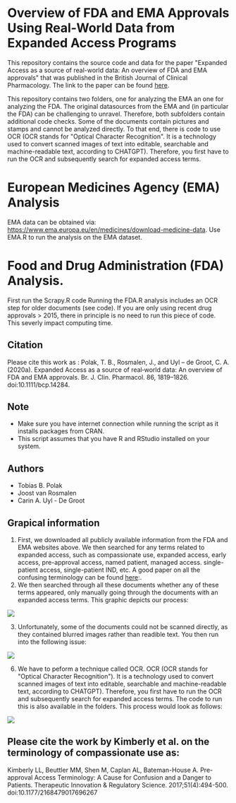 # Overview of FDA and EMA Approvals Using Real-World Data from Expanded Access Programs
This repository contains the source code and data for the paper "Expanded Access as a source of real-world data: An overview of FDA and EMA approvals" that was published in the British Journal of Clinical Pharmacology. The link to the paper can be found [here](https://www.ncbi.nlm.nih.gov/pmc/articles/PMC7444779/). 

This repository contains two folders, one for analyzing the EMA an one for analyzing the FDA. The original datasources from the EMA and (in particular the FDA) can be challenging to unravel. Therefore, both subfolders contain additional code checks. Some of the documents contain pictures and stamps and cannot be analyzed directly. To that end, there is code to use OCR (OCR stands for "Optical Character Recognition". It is a technology used to convert scanned images of text into editable, searchable and machine-readable text, according to CHATGPT). Therefore, you first have to run the OCR and subsequently search for expanded access terms. 

# European Medicines Agency (EMA) Analysis
EMA data can be obtained via: https://www.ema.europa.eu/en/medicines/download-medicine-data.
Use EMA.R to run the analysis on the EMA dataset.

# Food and Drug Administration (FDA) Analysis.
First run the Scrapy.R code 
Running the FDA.R analysis includes an OCR step for older documents (see code). If you are only using recent drug approvals > 2015, there in principle is no need to run this piece of code. This severly impact computing time.   

## Citation
Please cite this work as : Polak, T. B., Rosmalen, J., and Uyl – de Groot, C. A. (2020a). Expanded Access as a source of real‐world data: An overview of FDA and EMA approvals. Br. J. Clin. Pharmacol. 86, 1819–1826. doi:10.1111/bcp.14284.

## Note

- Make sure you have internet connection while running the script as it installs packages from CRAN.
- This script assumes that you have R and RStudio installed on your system.

## Authors
- Tobias B. Polak
- Joost van Rosmalen
- Carin A. Uyl - De Groot

## Grapical information
1. First, we downloaded all publicly available information from the FDA and EMA websites above. We then searched for any terms related to expanded access, such as compassionate use, expanded access, early access, pre-approval access, named patient, managed access. single-patient access, single-patient IND, etc. A good paper on all the confusing terminology can be found [here](https://journals.sagepub.com/doi/10.1177/2168479017696267?icid=int.sj-abstract.similar-articles.5):.
2. We then searched through all these documents whether any of these terms appeared, only manually going through the documents with an expanded access terms. This graphic depicts our process:

![](https://github.com/TobiasPolak/BJCP2020/blob/master/GIF1_Compressed%20(1).gif)

3. Unfortunately, some of the documents could not be scanned directly, as they contained blurred images rather than readible text. You then run into the following issue:


![](https://github.com/TobiasPolak/BJCP2020/blob/master/GIF4_Short_Compressed%20(1).gif)

6. We have to peform a technique called OCR. OCR (OCR stands for "Optical Character Recognition"). It is a technology used to convert scanned images of text into editable, searchable and machine-readable text, according to CHATGPT). Therefore, you first have to run the OCR and subsequently search for expanded access terms. The code to run this is also available in the folders. This process would look as follows:

![](https://github.com/TobiasPolak/BJCP2020/blob/master/GIF5.1_Compressed%20(1).gif)

## Please cite the work by Kimberly et al. on the terminology of compassionate use as:
Kimberly LL, Beuttler MM, Shen M, Caplan AL, Bateman-House A. Pre-approval Access Terminology: A Cause for Confusion and a Danger to Patients. Therapeutic Innovation & Regulatory Science. 2017;51(4):494-500. doi:10.1177/2168479017696267

